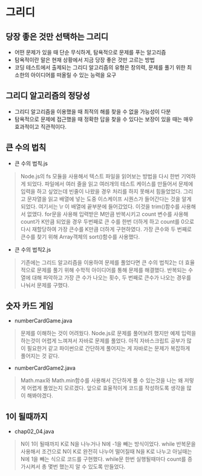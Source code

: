 # 그리디
## 당장 좋은 것만 선택하는 그리디
- 어떤 문제가 있을 때 단순 무식하게, 탐욕적으로 문제를 푸는 알고리즘
- 탐욕적이란 말은 현재 상황에서 지금 당장 좋은 것만 고르는 방법
- 코딩 테스트에서 출제되는 그리디 알고리즘의 유형은 창의력, 문제를 풀기 위한 최소한의 아이디어를 떠올릴 수 있는 능력을 요구
## 그리디 알고리즘의 정당성
- 그리디 알고리즘을 이용했을 때 최적의 해를 찾을 수 없을 가능성이 다분
- 탐욕적으로 문제에 접근했을 때 정확한 답을 찾을 수 있다는 보장이 있을 때는 매우 효과적이고 직관적이다.
## 큰 수의 법칙
- 큰 수의 법칙.js
> Node.js의 fs 모듈을 사용해서 텍스트 파일을 읽어보는 방법을 다시 한번 기억하게 되었다.
> 파일에서 여러 줄을 읽고 여러개의 테스트 케이스를 만들어서 문제에 입력을 하고 싶었는데 빈줄이 나왔을 경우 처리를 하지 못해서 힘들었었다.
> 그리고 문자열을 읽고 배열에 넣는 도중 이스케이프 시퀀스가 들어간다는 것을 알게되었다. 여기서는 \r 이 배열에 끝부분에 들어갔었다. 이것을 trim()함수를 사용해서 없앴다.
> for문을 사용해 입력받은 M만큼 반복시키고 count 변수를 사용해 count가 K만큼 되었을 경우 두번째로 큰 수를 한번 더하게 하고 count를 0으로 다시 재할당하여 가장 큰수를 K만큼 더하게 구현하였다.
> 가장 큰수와 두 번째로 큰수를 찾기 위해 Array객체의 sort()함수를 사용했다.
- 큰 수의 법칙2.js
> 기존에는 그리드 알고리즘을 이용하여 문제를 풀었다면 큰 수의 법칙2는 더 효율적으로 문제를 풀기 위해 수학적 아이디어를 통해 문제를 해결했다.
> 반복되는 수열에 대해 파악하고 가장 큰 수가 나오는 횟수, 두 번째로 큰수가 나오는 경우를 나눠서 문제를 구했다.
## 숫자 카드 게임
- numberCardGame.java
> 문제를 이해하는 것이 어려웠다.
> Node.js로 문제를 풀어보려 했지만 예제 입력을 하는것이 어렵게 느껴져서 자바로 문제를 풀었다. 아직 자바스크립트 공부가 많이 필요한거 같고 파이썬으로 간단하게 풀어지는 게 자바로는 문제가 복잡하게 풀어지는 것 같다.
- numberCardGame2.java
> Math.max와 Math.min함수를 사용해서 간단하게 풀 수 있는것을 나는 왜 저렇게 어렵게 풀었는지 모르겠다. 앞으로 효율적이게 코드를 작성하도록 생각을 많이 해봐야겠다.
## 1이 될때까지
- chap02_04.java
> N이 1이 될때까지 K로 N을 나누거나 N에 -1을 빼는 방식이었다.
> while 반복문을 사용해서 조건으로 N이 K로 완전히 나누어 떨어질때 N을 K로 나누고 아닐때는 N에 1을 빼는 식으로 코드를 구현했다.
> while문 한번 실행될때마다 count를 증가시켜서 총 몇번 했는지 알 수 있도록 만들었다.
